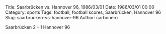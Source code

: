 Title: Saarbrücken vs. Hannover 96, 1986/03/01
Date: 1986/03/01 00:00
Category: sports
Tags: football, football scores, Saarbrücken, Hannover 96
Slug: saarbrucken-vs-hannover-96
Author: carbonero


Saarbrücken 2 - 1 Hannover 96
